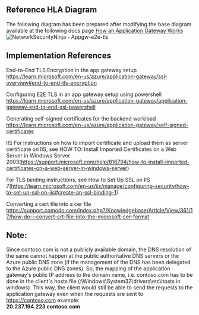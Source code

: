 ## Reference HLA Diagram
The following diagram has been prepared after modifying the base diagram available at the following docs page
[How an Application Gateway Works](https://learn.microsoft.com/en-us/azure/application-gateway/how-application-gateway-works)
![NetworkSecurityNinja - Appgw-e2e-tls](https://user-images.githubusercontent.com/13979783/209676455-c92468b8-e518-4470-a499-16aec5173ea1.png)


## Implementation References
End-to-End TLS Encryption in the app gateway setup
https://learn.microsoft.com/en-us/azure/application-gateway/ssl-overview#end-to-end-tls-encryption

Configuring E2E TLS in an app gateway setup using powershell
https://learn.microsoft.com/en-us/azure/application-gateway/application-gateway-end-to-end-ssl-powershell

Generating self-signed certificates for the backend workload
https://learn.microsoft.com/en-us/azure/application-gateway/self-signed-certificates

IIS
For instructions on how to import certificate and upload them as server certificate on IIS, see HOW TO: Install Imported Certificates on a Web Server in Windows Server 2003(https://support.microsoft.com/help/816794/how-to-install-imported-certificates-on-a-web-server-in-windows-server)

For TLS binding instructions, see How to Set Up SSL on IIS 7(https://learn.microsoft.com/en-us/iis/manage/configuring-security/how-to-set-up-ssl-on-iis#create-an-ssl-binding-1)

Converting a cert file into a cer file
https://support.comodo.com/index.php?/Knowledgebase/Article/View/361/17/how-do-i-convert-crt-file-into-the-microsoft-cer-format

## Note:
Since contoso.com is not a publicly available domain, the DNS resolution of the same cannot happen at the public authoritative DNS servers or the Azure public DNS zone (if the management of the DNS has been delegated to the Azure public DNS zones). So, the mapping of the application gateway's public IP address to the domain name, i.e. contoso.com has to be done in the client's hosts file (<sysdrive>:\Windows\System32\drivers\etc\hosts in windows). This way, the client would still be able to send the requests to the application gateway even when the requests are sent to https://contoso.com
example:  
**20.237.194.223 contoso.com**

